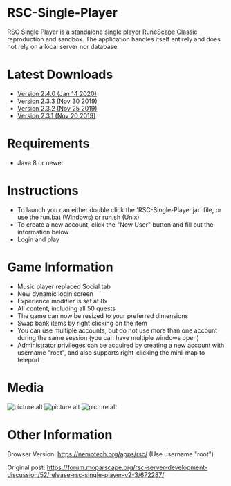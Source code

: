# RSC-Single-Player
RSC Single Player is a standalone single player RuneScape Classic reproduction and sandbox. The application handles itself entirely and does not rely on a local server nor database.

# Latest Downloads
* [Version 2.4.0 (Jan 14 2020)](https://github.com/sean-niemann/RSC-Single-Player/releases/download/2.4/RSC_Single_Player_v2.4.zip)
* [Version 2.3.3 (Nov 30 2019)](https://github.com/sean-niemann/RSC-Single-Player/releases/download/2.3.3/RSC_Single_Player_v2.3.3.zip)
* [Version 2.3.2 (Nov 25 2019)](https://github.com/sean-niemann/RSC-Single-Player/releases/download/2.3.2/RSC_Single_Player_v2.3.2.zip)
* [Version 2.3.1 (Nov 20 2019)](https://github.com/sean-niemann/RSC-Single-Player/releases/download/2.3.1/RSC_Single_Player_v2.3.1.zip)

# Requirements
* Java 8 or newer

# Instructions
* To launch you can either double click the 'RSC-Single-Player.jar' file, or use the run.bat (Windows) or run.sh (Unix)
* To create a new account, click the "New User" button and fill out the information below
* Login and play
    
# Game Information
* Music player replaced Social tab
* New dynamic login screen
* Experience modifier is set at 8x
* All content, including all 50 quests
* The game can now be resized to your preferred dimensions
* Swap bank items by right clicking on the item
* You can use multiple accounts, but do not use more than one account during the same session (you can have multiple windows open)
* Administrator privileges can be acquired by creating a new account with username "root", and also supports right-clicking the mini-map to teleport

# Media

![picture alt](https://nemotech.org/rsc/rsc-1.png "RSCSP1")
![picture alt](https://nemotech.org/rsc/rsc-2.png "RSCSP2")
![picture alt](https://nemotech.org/rsc/rsc-3.png "RSCSP3")

# Other Information

Browser Version: https://nemotech.org/apps/rsc/ (Use username "root")

Original post: https://forum.moparscape.org/rsc-server-development-discussion/52/release-rsc-single-player-v2-3/672287/
